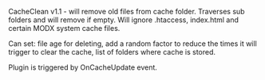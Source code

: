 CacheClean v1.1 - will remove old files from cache folder.
Traverses sub folders and will remove if empty. Will ignore .htaccess, index.html and certain MODX system cache files.

Can set:
file age for deleting,
add a random factor to reduce the times it will trigger to clear the cache,
list of folders where cache is stored.

Plugin is triggered by OnCacheUpdate  event.

